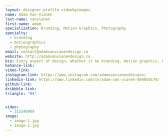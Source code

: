 ```yaml
---
layout: designer-profile-videobyimages
name: Adam Van-Vianen
last-name: vanvianen
first-name: adam
specialization: Branding, Motion Graphics, Photography
specialty:
  - branding
  - motiongraphics
  - photography
email: contact@adamvanvianendesign.ca
website: http://adamvanvianendesign.ca
bio: Every aspect of design, whether it be branding, motion graphics, UI/UX, logo design, packaging, web development, intrigues me. I like to dip my foot into every bit of it. From a young age I loved marketing and advertising, but I also had a passion for art. You put those two together and you have graphic design. Creativity is like a muscle, the more you use it, the stronger it gets. Graphic design allows me to gain a stronger creativity every day.
behance-link:
vimeo-link:
instagram-link: https://www.instagram.com/adamvanvianendesigns/
linkedin-link: https://www.linkedin.com/in/adam-van-vianen-084059176/
github-link:
dribbble-link:
triangle: "04"


video:
  - 315240969
image:
  - image-1.jpg
  - image-2.jpg
---
```

